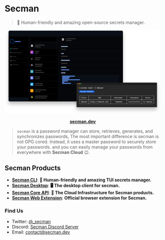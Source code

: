 # Secman

> 👊 Human-friendly and amazing open-source secrets manager.

<p align="center">
  <img src="https://raw.githubusercontent.com/scmn-dev/.github/main/assets/secman.svg" />
</p>

<p align="center">
  <a href="https://secman.dev"><strong>secman.dev</strong></a>
</p>

> `secman` is a password manager can store, retrieves, generates, and synchronizes passwords, The most important difference is secman is not GPG cored. Instead, it uses a master password to securely store your passwords. and you can easily manage your passwords from everywhere with **Secman Cloud** 😉.

## Secman Products

- [**Secman CLI**](https://github.com/scmn-dev/secman): **👊 Human-friendly and amazing TUI secrets manager.**
- [**Secman Desktop**](https://github.com/scmn-dev/desktop): **🖥️ The desktop client for secman.**
- [**Secman Core API**](https://secman.dev/docs/api): **📡 The Cloud Infrastructure for Secman products.**
- [**Secman Web Extension**](https://secman.dev/extension): **Official browser extension for Secman.**

### Find Us

- Twitter: [@_secman](https://twitter.com/_secman)
- Discord: [Secman Discord Server](https://discord.gg/YQpgQ3cYHb)
- Email: contact@secman.dev
